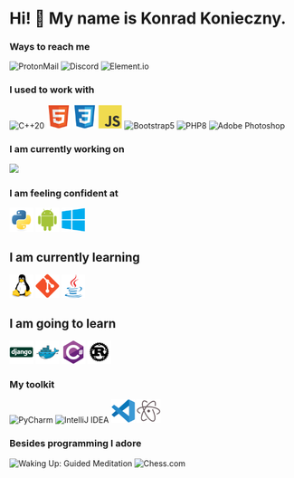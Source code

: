 # Hi! 👋 My name is Konrad Konieczny.

### Ways to reach me
<a style="text-decoration:none" href="mailto:konradkon@pm.me">
    <img src="https://img.shields.io/badge/ProtonMail-454660?style=flat-square&logo=ProtonMail&logoColor=white" alt="ProtonMail">
</a>
<a style="text-decoration:none" href="https://www.toptal.com/developers/hastebin/imayubenob.rb">
    <img src="https://img.shields.io/badge/Discord-738ADA?style=flat-square&logo=Discord&logoColor=F4F4F4" alt="Discord">
</a>
<a style="text-decoration:none" href="https://matrix.to/#/@psyhackological:matrix.org">
    <img src="https://img.shields.io/badge/Element-0DBD8B?style=flat-square&logo=Element&logoColor=white" alt="Element.io">
</a>

[comment]: # (TODO LinkedIn)

### I used to work with
<a style="text-decoration:none" href="http://www.cplusplus.org/">
    <img height="42" src="https://wikiless.org/media/wikipedia/commons/1/18/ISO_C%2B%2B_Logo.svg" alt="C++20">
</a>
<a style="text-decoration:none" href="https://dev.w3.org/html5/spec-LC/">
    <img height="42" src="https://raw.githubusercontent.com/devicons/devicon/master/icons/html5/html5-original.svg" alt="HTML5">
</a>
<a style="text-decoration:none" href="https://www.w3.org/Style/CSS/Overview.en.html">
    <img height="42" src="https://raw.githubusercontent.com/devicons/devicon/master/icons/css3/css3-original.svg" alt="CSS3"> 
</a>
<a style="text-decoration:none" href="https://www.ecma-international.org/ecma-262/">
    <img height="42" src="https://raw.githubusercontent.com/devicons/devicon/master/icons/javascript/javascript-original.svg" alt="JavaScript">
</a>
<a style="text-decoration:none" href="https://getbootstrap.com/">
    <img height="42" src="https://wikiless.org/media/wikipedia/commons/b/b2/Bootstrap_logo.svg" alt="Bootstrap5"> 
<a style="text-decoration:none" href="https://www.php.net/">
    <img height="42" src="https://wikiless.org/media/wikipedia/commons/2/27/PHP-logo.svg" alt="PHP8"> 
</a>
<a style="text-decoration:none" href="https://www.adobe.com/products/photoshop.html">
    <img height="42" src="https://www.adobe.com/content/dam/acom/one-console/icons_rebrand/ps_appicon.svg" alt="Adobe Photoshop">
</a>

### I am currently working on
<a style="text-decoration:none" href="https://github.com/Psyhackological/DDD">
    <img height="42" src="https://raw.githubusercontent.com/Psyhackological/DDD/main/ddd/logo.ico">
</a>

### I am feeling confident at
<a style="text-decoration:none" href="https://www.python.org/">
    <img height="42" src="https://github.com/devicons/devicon/raw/master/icons/python/python-original.svg" alt="Python3">
</a>
<a style="text-decoration:none" href="https://www.android.com/">
    <img height="42" src="https://github.com/devicons/devicon/raw/master/icons/android/android-plain.svg" alt="Android">
</a>
<a style="text-decoration:none" href="https://www.microsoft.com/en-us/windows/get-windows-10">
    <img height="42" src="https://github.com/devicons/devicon/raw/master/icons/windows8/windows8-original.svg" alt="Windows10">
</a>

## I am currently learning
<a style="text-decoration:none" href="https://endeavouros.com/">
    <img height="42" src="https://raw.githubusercontent.com/devicons/devicon/master/icons/linux/linux-original.svg" alt="endeavourOS">
</a>
<a style="text-decoration:none" href="https://git-scm.com/">
    <img height="42" src="https://raw.githubusercontent.com/devicons/devicon/master/icons/git/git-original.svg" alt="Git">
</a>
<a style="text-decoration:none" href="https://www.java.com/">
    <img height="42" src="https://raw.githubusercontent.com/devicons/devicon/master/icons/java/java-original.svg" alt="Java8"> 
</a>

## I am going to learn
<a style="text-decoration:none" href="https://www.djangoproject.com/">
    <img height="42" src="https://github.com/devicons/devicon/raw/master/icons/django/django-original.svg" alt="Django4">
</a>
<a style="text-decoration:none" href="https://www.docker.com/">
    <img height="42" src="https://github.com/devicons/devicon/raw/master/icons/docker/docker-original.svg" alt="Docker">
</a>
<a style="text-decoration:none" href="https://dotnet.microsoft.com/en-us/languages/csharp">
    <img height="42" src="https://raw.githubusercontent.com/devicons/devicon/master/icons/csharp/csharp-original.svg" alt="C#">
</a>
<a style="text-decoration:none" href="https://www.rust-lang.org/">
    <img height="42" src="https://raw.githubusercontent.com/devicons/devicon/master/icons/rust/rust-plain.svg" alt="Rust">
</a>

### My toolkit
<a style="text-decoration:none" href="https://www.jetbrains.com/pycharm/">
    <img height="42" src="https://upload.wikimedia.org/wikipedia/commons/1/1d/PyCharm_Icon.svg" alt="PyCharm">
</a>
<a style="text-decoration:none" href="https://www.jetbrains.com/idea/">
    <img height="42" src="https://wikiless.org/media/wikipedia/commons/9/9c/IntelliJ_IDEA_Icon.svg" alt="IntelliJ IDEA">
</a>
<a style="text-decoration:none" href="https://code.visualstudio.com/">
    <img height="42" src="https://github.com/devicons/devicon/raw/master/icons/vscode/vscode-original.svg" alt="Visual Studio Code">
</a>
<a style="text-decoration:none" href="https://atom.io/">
    <img height="42" src="https://raw.githubusercontent.com/devicons/devicon/master/icons/atom/atom-original.svg" alt="Atom">
</a>

### Besides programming I adore
<a href="https://dynamic.wakingup.com/shareOpenAccess/603789" style="text-decoration:none">
    <img height="42" src="https://d2uk1wgjryl0y1.cloudfront.net/shared/images/1659_fb662c69-cf7e-4c1a-9308-cfeb393cc06a_thumb_x1" alt="Waking Up: Guided Meditation">
</a>
<a href="https://www.chess.com/" style="text-decoration:none">
    <img height="42" src="https://www.chess.com/bundles/web/favicons/favicon-256x256.png" alt="Chess.com">
</a>
